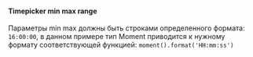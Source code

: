 <!-- example(timepicker-overview) -->

#### Timepicker min max range
Параметры min max должны быть строками определенного формата: `16:00:00`,
в данном примере тип Moment приводится к нужному формату соответствующей функцией: `moment().format('HH:mm:ss')`

<!-- example(timepicker-range) -->
